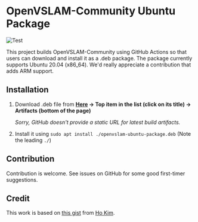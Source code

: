 # OpenVSLAM-Community Ubuntu Package

![Test](https://github.com/m2-farzan/openvslam-ubuntu-package/actions/workflows/main.yml/badge.svg?branch=main)

This project builds OpenVSLAM-Community using GitHub Actions so that users can download and install it as a .deb package.
The package currently supports Ubuntu 20.04 (x86_64). We'd really appreciate a contribution that adds ARM support.

## Installation

1. Download .deb file from
**[Here](https://github.com/m2-farzan/openvslam-ubuntu-package/actions?query=branch%3Amain+event%3Apush+is%3Asuccess)
-> Top item in the list (click on its title) -> Artifacts (bottom of the page)**

   *Sorry, GitHub doesn't provide a static URL for latest build artifacts.*

2. Install it using `sudo apt install ./openvslam-ubuntu-package.deb` (Note the leading `./`)

## Contribution

Contribution is welcome. See issues on GitHub for some good first-timer suggestions.

## Credit

This work is based on [this gist](https://gist.github.com/kerryeon/d04aec141b6b7f9c84c9b6d339e11576) from [Ho Kim](https://github.com/kerryeon).

